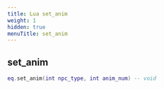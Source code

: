 ```yaml
---
title: Lua set_anim
weight: 1
hidden: true
menuTitle: set_anim
---
```

## set_anim
```lua
eq.set_anim(int npc_type, int anim_num) -- void
```